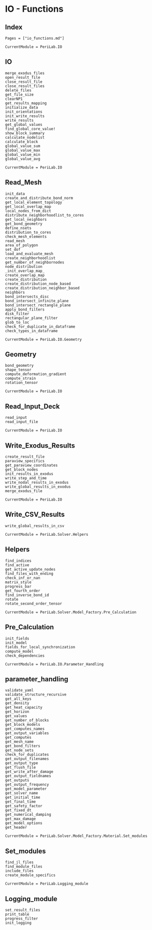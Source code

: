 # IO - Functions

## Index

```@index
Pages = ["io_functions.md"]
```

```@meta
CurrentModule = PeriLab.IO
```

## IO

```@docs
merge_exodus_files
open_result_file
close_result_file
close_result_files
delete_files
get_file_size
clearNP1
get_results_mapping
initialize_data
init_orientations
init_write_results
write_results
get_global_values
find_global_core_value!
show_block_summary
calculate_nodelist
calculate_block
global_value_sum
global_value_max
global_value_min
global_value_avg
```

```@meta
CurrentModule = PeriLab.IO
```

## Read_Mesh

```@docs
init_data
create_and_distribute_bond_norm
get_local_element_topology
get_local_overlap_map
local_nodes_from_dict
distribute_neighborhoodlist_to_cores
get_local_neighbors
get_bond_geometry
define_nsets
distribution_to_cores
check_mesh_elements
read_mesh
area_of_polygon
set_dof
load_and_evaluate_mesh
create_neighborhoodlist
get_number_of_neighbornodes
node_distribution
_init_overlap_map_
create_overlap_map
create_distribution
create_distribution_node_based
create_distribution_neighbor_based
neighbors
bond_intersects_disc
bond_intersect_infinite_plane
bond_intersect_rectangle_plane
apply_bond_filters
disk_filter
rectangular_plane_filter
glob_to_loc
check_for_duplicate_in_dataframe
check_types_in_dataframe
```

```@meta
CurrentModule = PeriLab.IO.Geometry
```

## Geometry

```@docs
bond_geometry
shape_tensor
compute_deformation_gradient
compute_strain
rotation_tensor
```

```@meta
CurrentModule = PeriLab.IO
```

## Read_Input_Deck

```@docs
read_input
read_input_file
```

```@meta
CurrentModule = PeriLab.IO
```

## Write_Exodus_Results

```@docs
create_result_file
paraview_specifics
get_paraview_coordinates
get_block_nodes
init_results_in_exodus
write_step_and_time
write_nodal_results_in_exodus
write_global_results_in_exodus
merge_exodus_file
```

```@meta
CurrentModule = PeriLab.IO
```

## Write_CSV_Results

```@docs
write_global_results_in_csv
```

```@meta
CurrentModule = PeriLab.Solver.Helpers
```

## Helpers

```@docs
find_indices
find_active
get_active_update_nodes
find_files_with_ending
check_inf_or_nan
matrix_style
progress_bar
get_fourth_order
find_inverse_bond_id
rotate
rotate_second_order_tensor
```

```@meta
CurrentModule = PeriLab.Solver.Model_Factory.Pre_Calculation
```

## Pre_Calculation

```@docs
init_fields
init_model
fields_for_local_synchronization
compute_model
check_dependencies
```

```@meta
CurrentModule = PeriLab.IO.Parameter_Handling
```

## parameter_handling

```@docs
validate_yaml
validate_structure_recursive
get_all_keys
get_density
get_heat_capacity
get_horizon
get_values
get_number_of_blocks
get_block_models
get_computes_names
get_output_variables
get_computes
get_mesh_name
get_bond_filters
get_node_sets
check_for_duplicates
get_output_filenames
get_output_type
get_flush_file
get_write_after_damage
get_output_fieldnames
get_outputs
get_output_frequency
get_model_parameter
get_solver_name
get_initial_time
get_final_time
get_safety_factor
get_fixed_dt
get_numerical_damping
get_max_damage
get_model_options
get_header
```

```@meta
CurrentModule = PeriLab.Solver.Model_Factory.Material.Set_modules
```

## Set_modules

```@docs
find_jl_files
find_module_files
include_files
create_module_specifics
```

```@meta
CurrentModule = PeriLab.Logging_module
```

## Logging_module

```@docs
set_result_files
print_table
progress_filter
init_logging
```
